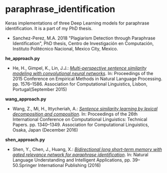 # paraphrase_identification

Keras implementations of three Deep Learning models for paraphrase identification.
It is a part of my PhD thesis.

 - Sanchez-Perez, M.A. 2018 "Plagiarism Detection through Paraphrase Identification", PhD thesis, Centro de Investigación en Computación, Instituto Politécnico Nacional, Mexico City, Mexico.

**he_approach.py**

- He, H., Gimpel, K., Lin, J.J.: [*Multi-perspective sentence similarity modeling with convolutional neural networks*](http://aclweb.org/anthology/D/D15/D15-1181.pdf). In: Proceedings of the 2015 Conference on Empirical Methods in Natural Language Processing. pp. 1576–1586. Association for Computational Linguistics, Lisbon, Portugal(September 2015)

**wang_approach.py**

- Wang, Z., Mi, H., Ittycheriah, A.: [*Sentence similarity learning by lexical decomposition and composition*](http://aclweb.org/anthology/C16-1127). In: Proceedings of the 26th International Conference on Computational Linguistics: Technical Papers. pp. 1340–1349. Association for Computational Linguistics, Osaka, Japan (December 2016)

**shen_approach.py**

- Shen, Y., Chen, J., Huang, X.: [*Bidirectional long short-term memory with gated relevance network for paraphrase identification*](https://link.springer.com/chapter/10.1007/978-3-319-50496-4_4). In: Natural Language Understanding and Intelligent Applications, pp. 39–50.Springer International Publishing (2016)

